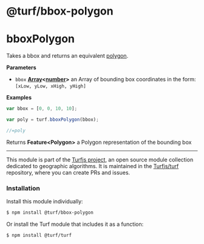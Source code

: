 # @turf/bbox-polygon

# bboxPolygon

Takes a bbox and returns an equivalent [polygon](Polygon).

**Parameters**

-   `bbox` **[Array](https://developer.mozilla.org/en-US/docs/Web/JavaScript/Reference/Global_Objects/Array)&lt;[number](https://developer.mozilla.org/en-US/docs/Web/JavaScript/Reference/Global_Objects/Number)>** an Array of bounding box coordinates in the form: `[xLow, yLow, xHigh, yHigh]`

**Examples**

```javascript
var bbox = [0, 0, 10, 10];

var poly = turf.bboxPolygon(bbox);

//=poly
```

Returns **Feature&lt;Polygon>** a Polygon representation of the bounding box

---

This module is part of the [Turfjs project](http://turfjs.org/), an open source
module collection dedicated to geographic algorithms. It is maintained in the
[Turfjs/turf](https://github.com/Turfjs/turf) repository, where you can create
PRs and issues.

### Installation

Install this module individually:

```sh
$ npm install @turf/bbox-polygon
```

Or install the Turf module that includes it as a function:

```sh
$ npm install @turf/turf
```
